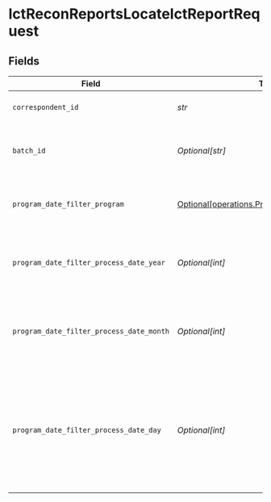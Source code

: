 # IctReconReportsLocateIctReportRequest


## Fields

| Field                                                                                                                                                        | Type                                                                                                                                                         | Required                                                                                                                                                     | Description                                                                                                                                                  | Example                                                                                                                                                      |
| ------------------------------------------------------------------------------------------------------------------------------------------------------------ | ------------------------------------------------------------------------------------------------------------------------------------------------------------ | ------------------------------------------------------------------------------------------------------------------------------------------------------------ | ------------------------------------------------------------------------------------------------------------------------------------------------------------ | ------------------------------------------------------------------------------------------------------------------------------------------------------------ |
| `correspondent_id`                                                                                                                                           | *str*                                                                                                                                                        | :heavy_check_mark:                                                                                                                                           | The correspondent id.                                                                                                                                        | 01H8MCDXH4HYJJAV921BDKCC83                                                                                                                                   |
| `batch_id`                                                                                                                                                   | *Optional[str]*                                                                                                                                              | :heavy_minus_sign:                                                                                                                                           | The id of the ICT batch for which to locate the report.                                                                                                      | 24114.108.2b2c1.001                                                                                                                                          |
| `program_date_filter_program`                                                                                                                                | [Optional[operations.ProgramDateFilterProgram]](../../models/operations/programdatefilterprogram.md)                                                         | :heavy_minus_sign:                                                                                                                                           | The ICT program for which to locate the report.                                                                                                              | BROKER_PARTNER                                                                                                                                               |
| `program_date_filter_process_date_year`                                                                                                                      | *Optional[int]*                                                                                                                                              | :heavy_minus_sign:                                                                                                                                           | Year of the date. Must be from 1 to 9999, or 0 to specify a date without a year.                                                                             |                                                                                                                                                              |
| `program_date_filter_process_date_month`                                                                                                                     | *Optional[int]*                                                                                                                                              | :heavy_minus_sign:                                                                                                                                           | Month of a year. Must be from 1 to 12, or 0 to specify a year without a month and day.                                                                       |                                                                                                                                                              |
| `program_date_filter_process_date_day`                                                                                                                       | *Optional[int]*                                                                                                                                              | :heavy_minus_sign:                                                                                                                                           | Day of a month. Must be from 1 to 31 and valid for the year and month, or 0 to specify a year by itself or a year and month where the day isn't significant. |                                                                                                                                                              |